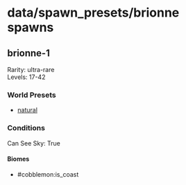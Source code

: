 # data/spawn_presets/brionne spawns  
  
## brionne-1  
Rarity: ultra-rare  
Levels: 17-42  
  
### World Presets  
* [natural](/data/world_presets/natural.md)  
  
### Conditions  
Can See Sky: True  
  
#### Biomes  
  * #cobblemon:is_coast
  

